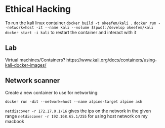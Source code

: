 # Ethical Hacking

To run the kali linux container
`docker build -t okeefem/kali .`
`docker run --network=host -it --name kali --volume $(pwd):/develop okeefem/kali`
`docker start -i kali` to restart the container and interact with it
## Lab

Virtual machines/Containers?
https://www.kali.org/docs/containers/using-kali-docker-images/


## Network scanner

Create a new container to use for networking

`docker run -dit --network=host --name alpine-target alpine ash`

`netdiscover -r 172.17.0.1/16` gives the ips on the network in the given range
`netdiscover -r 192.168.65.1/255` for using host network on my macbook
